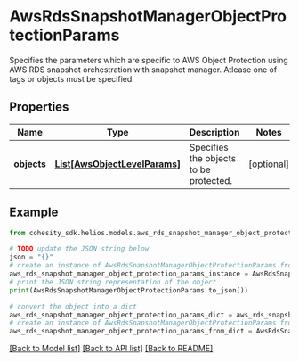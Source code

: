 # AwsRdsSnapshotManagerObjectProtectionParams

Specifies the parameters which are specific to AWS Object Protection using AWS RDS snapshot orchestration with snapshot manager. Atlease one of tags or objects must be specified.

## Properties

Name | Type | Description | Notes
------------ | ------------- | ------------- | -------------
**objects** | [**List[AwsObjectLevelParams]**](AwsObjectLevelParams.md) | Specifies the objects to be protected. | [optional] 

## Example

```python
from cohesity_sdk.helios.models.aws_rds_snapshot_manager_object_protection_params import AwsRdsSnapshotManagerObjectProtectionParams

# TODO update the JSON string below
json = "{}"
# create an instance of AwsRdsSnapshotManagerObjectProtectionParams from a JSON string
aws_rds_snapshot_manager_object_protection_params_instance = AwsRdsSnapshotManagerObjectProtectionParams.from_json(json)
# print the JSON string representation of the object
print(AwsRdsSnapshotManagerObjectProtectionParams.to_json())

# convert the object into a dict
aws_rds_snapshot_manager_object_protection_params_dict = aws_rds_snapshot_manager_object_protection_params_instance.to_dict()
# create an instance of AwsRdsSnapshotManagerObjectProtectionParams from a dict
aws_rds_snapshot_manager_object_protection_params_from_dict = AwsRdsSnapshotManagerObjectProtectionParams.from_dict(aws_rds_snapshot_manager_object_protection_params_dict)
```
[[Back to Model list]](../README.md#documentation-for-models) [[Back to API list]](../README.md#documentation-for-api-endpoints) [[Back to README]](../README.md)


